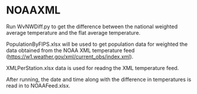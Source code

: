 # NOAAXML

Run WvNWDiff.py to get the difference between the national weighted average temperature and the flat average temperature.

  PopulationByFIPS.xlsx will be used to get population data for weighted the data obtained from the NOAA XML temperature feed (https://w1.weather.gov/xml/current_obs/index.xml).

  XMLPerStation.xlsx data is used for readng the XML temperature feed.

  After running, the date and time along with the difference in temperatures is read in to NOAAFeed.xlsx.
